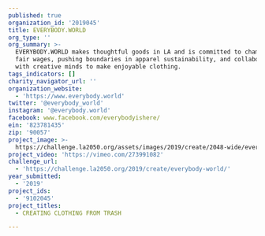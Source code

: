```yaml
---
published: true
organization_id: '2019045'
title: EVERYBODY.WORLD
org_type: ''
org_summary: >-
  EVERYBODY.WORLD makes thoughtful goods in LA and is committed to championing
  fair wages, pushing boundaries in apparel sustainability, and collaborating
  with creative minds to make enjoyable clothing.
tags_indicators: []
charity_navigator_url: ''
organization_website:
  - 'https://www.everybody.world'
twitter: '@everybody_world'
instagram: '@everybody.world'
facebook: www.facebook.com/everybodyishere/
ein: '823781435'
zip: '90057'
project_image: >-
  https://challenge.la2050.org/assets/images/2019/create/2048-wide/everybody-world.jpg
project_video: 'https://vimeo.com/273991082'
challenge_url:
  - 'https://challenge.la2050.org/2019/create/everybody-world/'
year_submitted:
  - '2019'
project_ids:
  - '9102045'
project_titles:
  - CREATING CLOTHING FROM TRASH

---
```

